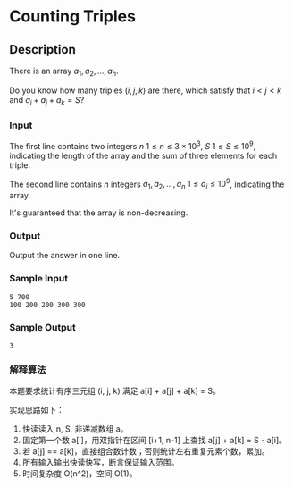 # Counting Triples

## Description

There is an array $a_1, a_2, \ldots, a_n$.

Do you know how many triples $(i, j, k)$ are there, which satisfy that $i < j < k$ and $a_i + a_j + a_k = S$?

### Input

The first line contains two integers $n$ $1 \leq n \leq 3 \times 10^3$, $S$ $1 \leq S \leq 10^9$, indicating the length of the array and the sum of three elements for each triple.

The second line contains $n$ integers $a_1, a_2, \ldots, a_n$ $1 \leq a_i \leq 10^9$, indicating the array.

It's guaranteed that the array is non-decreasing.

### Output

Output the answer in one line.

### Sample Input

``` log
5 700
100 200 200 300 300
```

### Sample Output

``` log
3
```

### 解释算法

本题要求统计有序三元组 (i, j, k) 满足 a[i] + a[j] + a[k] = S。

实现思路如下：

1. 快读读入 n, S, 非递减数组 a。
2. 固定第一个数 a[i]，用双指针在区间 [i+1, n-1] 上查找 a[j] + a[k] = S - a[i]。
3. 若 a[j] == a[k]，直接组合数计数；否则统计左右重复元素个数，累加。
4. 所有输入输出快读快写，断言保证输入范围。
5. 时间复杂度 O(n^2)，空间 O(1)。

